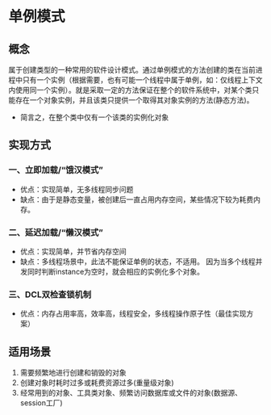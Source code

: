 # 单例模式
## 概念
属于创建类型的一种常用的软件设计模式。通过单例模式的方法创建的类在当前进程中只有一个实例（根据需要，也有可能一个线程中属于单例，如：仅线程上下文内使用同一个实例）。就是采取一定的方法保证在整个的软件系统中，对某个类只能存在一个对象实例，并且该类只提供一个取得其对象实例的方法(静态方法)。
- 简言之，在整个类中仅有一个该类的实例化对象

## 实现方式
### 一、立即加载/“饿汉模式”
- 优点：实现简单，无多线程同步问题
- 缺点：由于是静态变量，被创建后一直占用内存空间，某些情况下较为耗费内存。

### 二、延迟加载/“懒汉模式”
- 优点：实现简单，并节省内存空间
- 缺点：多线程场景中，此法不能保证单例的状态，不适用。
  因为当多个线程并发同时判断instance为空时，就会相应的实例化多个对象。

### 三、DCL双检查锁机制
- 优点：内存占用率高，效率高，线程安全，多线程操作原子性（最佳实现方案）

## 适用场景
1. 需要频繁地进行创建和销毁的对象
2. 创建对象时耗时过多或耗费资源过多(重量级对象)
3. 经常用到的对象、工具类对象、频繁访问数据库或文件的对象(数据源、session工厂)